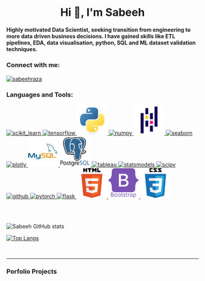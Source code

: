 <h1 align="center">Hi 👋, I'm Sabeeh</h1>
<h4>Highly motivated Data Scientist, seeking transition from engineering to more data driven business decisions. I have gained skills like ETL pipelines, EDA, data visualisation, python, SQL and ML dataset validation techniques.</h4>

<h3 align="left">Connect with me:</h3>
<p align="left">
<a href="https://linkedin.com/in/sabeeh-raza" target="blank"><img align="center" src="https://raw.githubusercontent.com/rahuldkjain/github-profile-readme-generator/master/src/images/icons/Social/linked-in-alt.svg" alt="sabeehraza" height="30" width="40" /></a>
</p>



<h3 align="left">Languages and Tools:</h3>
<p align="left"> <a href="https://scikit-learn.org/" target="_blank" rel="noreferrer"> <img src="https://upload.wikimedia.org/wikipedia/commons/0/05/Scikit_learn_logo_small.svg" alt="scikit_learn" width="80" height="80"/> </a> <a href="https://www.tensorflow.org" target="_blank" rel="noreferrer"> <img src="https://www.vectorlogo.zone/logos/tensorflow/tensorflow-icon.svg" alt="tensorflow" width="80" height="80"/> </a> <a href="https://www.python.org" target="_blank" rel="noreferrer"> <img src="https://raw.githubusercontent.com/devicons/devicon/master/icons/python/python-original.svg" alt="python" width="80" height="80"/> </a> <a href="https://numpy.org/" target="_blank" rel="noreferrer"> <img src="https://codebykelvin.com/learning/python/data-science/numpy-series/cover-numpy.png" alt="numpy" width="80" height="80"/> </a> <a href="https://pandas.pydata.org/" target="_blank" rel="noreferrer"> <img src="https://raw.githubusercontent.com/devicons/devicon/2ae2a900d2f041da66e950e4d48052658d850630/icons/pandas/pandas-original.svg" alt="pandas" width="80" height="80"/> </a> <a href="https://seaborn.pydata.org/" target="_blank" rel="noreferrer"> <img src="https://seaborn.pydata.org/_images/logo-mark-lightbg.svg" alt="seaborn" width="80" height="80"/> </a> <a href="https://plotly.com/python/images/" target="_blank" rel="noreferrer"> <img src="https://upload.wikimedia.org/wikipedia/commons/thumb/3/37/Plotly-logo-01-square.png/1200px-Plotly-logo-01-square.png" alt="plotly" width="120" height="80"/> </a> <a href="https://www.mysql.com/" target="_blank" rel="noreferrer"> <img src="https://raw.githubusercontent.com/devicons/devicon/master/icons/mysql/mysql-original-wordmark.svg" alt="mysql" width="80" height="80"/> </a>  <a href="https://www.postgresql.org" target="_blank" rel="noreferrer"> <img src="https://raw.githubusercontent.com/devicons/devicon/master/icons/postgresql/postgresql-original-wordmark.svg" alt="postgresql" width="80" height="80"/> </a> <a href="https://www.tableau.com/" target="_blank" rel="noreferrer"> <img src="https://github.com/get-icon/geticon/blob/master/icons/tableau.svg" alt="tableau" width="80" height="80"/> </a> <a href="https://www.statsmodels.org/stable/index.html" target="_blank" rel="noreferrer"> <img src="https://www.statsmodels.org/stable/_images/statsmodels-logo-v2.svg" alt="statsmodels" width="80" height="60"/> </a> <a href="https://scipy.org/" target="_blank" rel="noreferrer"> <img src="https://editor.analyticsvidhya.com/uploads/37666Scipy.PNG" alt="scipy" width="80" height="60"/> </a> <a href="https://insights.project-a.com/signing-github-commits-with-a-gpg-key-a23ff068478b" target="_blank" rel="noreferrer"> <img src="https://miro.medium.com/max/1400/1*JLYlSLSK8-AZo8gt9UdYqA.jpeg" alt="github" width="80" height="60"/> </a>    <a href="https://pytorch.org/" target="_blank" rel="noreferrer"> <img src="https://www.vectorlogo.zone/logos/pytorch/pytorch-icon.svg" alt="pytorch" width="80" height="80"/> </a> <a href="https://www.seekpng.com/ipng/u2q8r5r5a9w7e6y3_flask-flask-python-png/" target="_blank" rel="noreferrer"> <img src="https://www.seekpng.com/png/detail/70-701539_flask-flask-python-png.png" alt="flask" width="80" height="80"/> </a> <a href="https://www.w3.org/html/" target="_blank" rel="noreferrer"> <img src="https://raw.githubusercontent.com/devicons/devicon/master/icons/html5/html5-original-wordmark.svg" alt="html5" width="80" height="80"/> </a> <a href="https://getbootstrap.com" target="_blank" rel="noreferrer"> <img src="https://raw.githubusercontent.com/devicons/devicon/master/icons/bootstrap/bootstrap-plain-wordmark.svg" alt="bootstrap" width="80" height="80"/> </a> <a href="https://www.w3schools.com/css/" target="_blank" rel="noreferrer"> <img src="https://raw.githubusercontent.com/devicons/devicon/master/icons/css3/css3-original-wordmark.svg" alt="css3" width="80" height="80"/> </a> </p>

<br></br>

![Sabeeh GitHub stats](https://github-readme-stats.vercel.app/api?username=SabeehRaza-DS&show_icons=true&theme=radical)

[![Top Langs](https://github-readme-stats.vercel.app/api/top-langs/?username=SabeehRaza-DS&layout=compact)](https://github.com/anuraghazra/github-readme-stats)

<br>

---

<h3 align="left">Porfolio Projects</h3>
